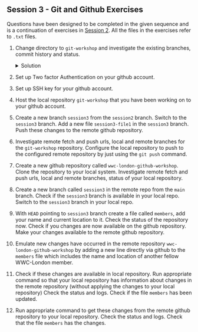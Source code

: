 Session 3  - Git and Github Exercises
---

Questions have been designed to be completed in the given sequence and is a continuation of exercises in [Session 2](Session2%20-%20Exercises.md). All the files in the exercises refer to `.txt` files.

1. Change directory to `git-workshop` and investigate the existing branches, commit history and status.

    <details>
    <summary>Solution</summary>

    ```bash
    cd git-workshop
    git branch
    git log
    git status
    ```
    </details>

2. Set up Two factor Authentication on your github account.
3. Set up SSH key for your github account.
4. Host the local repository `git-workshop` that you have been working on to your github account.
5. Create a new branch `session3` from the `session2` branch. Switch to the `session3` branch. Add a new file `session3-file1` in the `session3` branch. Push these changes to the remote github repository.
6. Investigate remote fetch and push urls, local and remote branches for the `git-workshop` repository. Configure the local repository to push to the configured remote repository by just using the `git push` command.
7. Create a new github repository called `wwc-london-github-workshop`. Clone the repository to your local system. Investigate remote fetch and push urls, local and remote branches, status of your local repository.
8. Create a new branch called `session3` in the remote repo from the `main` branch. Check if the `session3` branch is available in your local repo. Switch to the `session3` branch in your local repo.
9. With `HEAD` pointing to `session3` branch create a file called `members`, add your name and current location to it. Check the status of the repository now. Check if you changes are now available on the github repository. Make your changes available to the remote github repository.
10. Emulate new changes have occurred in the remote repository `wwc-london-github-workshop` by adding a new line directly via github to the `members` file which includes the name and location of another fellow WWC-London member.
11. Check if these changes are available in local repository. Run appropriate command so that your local repository has information about changes in the remote repository (without applying the changes to your local repository) Check the status and logs. Check if the file `members` has been updated.
12. Run appropriate command to get these changes from the remote github repository to your local repository. Check the status and logs. Check that the file `members` has the changes.
